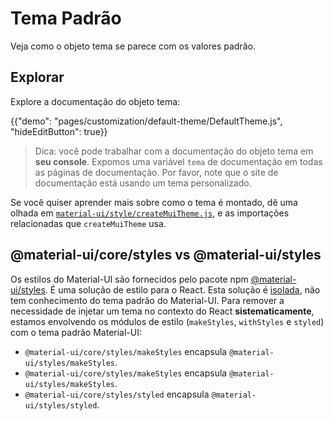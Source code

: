 # Tema Padrão

<p class="description">Veja como o objeto tema se parece com os valores padrão.</p>

## Explorar

Explore a documentação do objeto tema:

{{"demo": "pages/customization/default-theme/DefaultTheme.js", "hideEditButton": true}}

> Dica: você pode trabalhar com a documentação do objeto tema em **seu console**. Expomos uma variável `tema` de documentação em todas as páginas de documentação. Por favor, note que o site de documentação está usando um tema personalizado.

Se você quiser aprender mais sobre como o tema é montado, dê uma olhada em [`material-ui/style/createMuiTheme.js`](https://github.com/mui-org/material-ui/blob/next/packages/material-ui/src/styles/createMuiTheme.js), e as importações relacionadas que `createMuiTheme` usa.

## @material-ui/core/styles vs @material-ui/styles

Os estilos do Material-UI são fornecidos pelo pacote npm [@material-ui/styles](/css-in-js/basics/). É uma solução de estilo para o React. Esta solução é [isolada](https://bundlephobia.com/result?p=@material-ui/styles), não tem conhecimento do tema padrão do Material-UI. Para remover a necessidade de injetar um tema no contexto do React **sistematicamente**, estamos envolvendo os módulos de estilo (`makeStyles`, `withStyles` e `styled`) com o tema padrão Material-UI:

- `@material-ui/core/styles/makeStyles` encapsula `@material-ui/styles/makeStyles`.
- `@material-ui/core/styles/makeStyles` encapsula `@material-ui/styles/makeStyles`.
- `@material-ui/core/styles/styled` encapsula `@material-ui/styles/styled`.